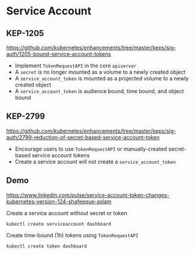 # Service Account

## KEP-1205

https://github.com/kubernetes/enhancements/tree/master/keps/sig-auth/1205-bound-service-account-tokens

* Implement `TokenRequestAPI` in the core `apiserver`
* A `secret` is no longer mounted as a volume to a newly created object
* A `service_account_token` is mounted as a projected volume to a newly created object
* A `service_account_token` is audience bound, time bound, and object bound

## KEP-2799

https://github.com/kubernetes/enhancements/tree/master/keps/sig-auth/2799-reduction-of-secret-based-service-account-token

* Encourage users to use `TokenRequestAPI` or manually-created secret-based service account tokens
* Create a service account will not create a `service_account_token`

## Demo

https://www.linkedin.com/pulse/service-account-token-changes-kubernetes-version-124-shafeeque-aslam

Create a service account without secret or token
```shell
kubectl create serviceaccount dashboard
```

Create time-bound (1h) tokens using `TokenRequestAPI`
```shell
kubectl create token dashboard
```
